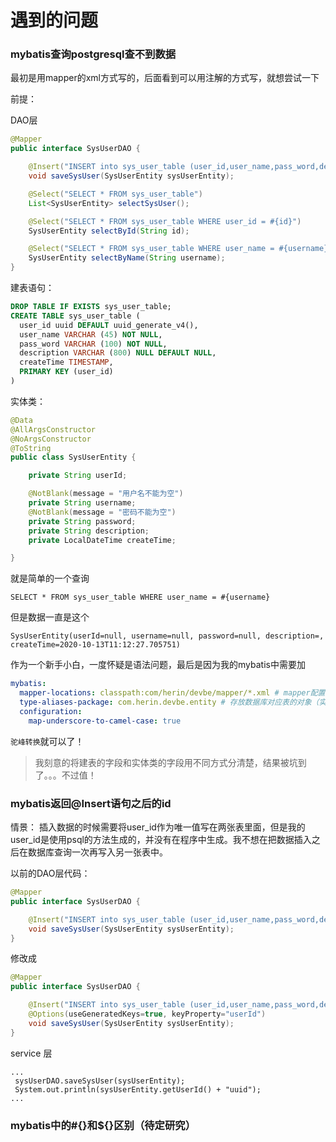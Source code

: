 # 遇到的问题

### mybatis查询postgresql查不到数据

最初是用mapper的xml方式写的，后面看到可以用注解的方式写，就想尝试一下

前提：

DAO层

```java
@Mapper
public interface SysUserDAO {

    @Insert("INSERT into sys_user_table (user_id,user_name,pass_word,description,createTime) values (uuid_generate_v4(),#{username},#{password},'',now())")
    void saveSysUser(SysUserEntity sysUserEntity);

    @Select("SELECT * FROM sys_user_table")
    List<SysUserEntity> selectSysUser();

    @Select("SELECT * FROM sys_user_table WHERE user_id = #{id}")
    SysUserEntity selectById(String id);

    @Select("SELECT * FROM sys_user_table WHERE user_name = #{username}")
    SysUserEntity selectByName(String username);
}
```

建表语句：

```sql
DROP TABLE IF EXISTS sys_user_table;
CREATE TABLE sys_user_table (
  user_id uuid DEFAULT uuid_generate_v4(),
  user_name VARCHAR (45) NOT NULL,
  pass_word VARCHAR (100) NOT NULL,
  description VARCHAR (800) NULL DEFAULT NULL,
  createTime TIMESTAMP,
  PRIMARY KEY (user_id)
)
```

实体类：

```java
@Data
@AllArgsConstructor
@NoArgsConstructor
@ToString
public class SysUserEntity {

    private String userId;

    @NotBlank(message = "用户名不能为空")
    private String username;
    @NotBlank(message = "密码不能为空")
    private String password;
    private String description;
    private LocalDateTime createTime;

}
```



就是简单的一个查询

`SELECT * FROM sys_user_table WHERE user_name = #{username}`

但是数据一直是这个

```
SysUserEntity(userId=null, username=null, password=null, description=, createTime=2020-10-13T11:12:27.705751)
```

作为一个新手小白，一度怀疑是语法问题，最后是因为我的mybatis中需要加

``` yml
mybatis:
  mapper-locations: classpath:com/herin/devbe/mapper/*.xml # mapper配置文件位置（中间需要用/分割）
  type-aliases-package: com.herin.devbe.entity # 存放数据库对应表的对象（实体对象）
  configuration:
    map-underscore-to-camel-case: true
```

`驼峰转换`就可以了！

> 我刻意的将建表的字段和实体类的字段用不同方式分清楚，结果被坑到了。。。不过值！


### mybatis返回@Insert语句之后的id

情景：
插入数据的时候需要将user_id作为唯一值写在两张表里面，但是我的user_id是使用psql的方法生成的，并没有在程序中生成。我不想在把数据插入之后在数据库查询一次再写入另一张表中。

以前的DAO层代码：

``` java
@Mapper
public interface SysUserDAO {

    @Insert("INSERT into sys_user_table (user_id,user_name,pass_word,description,createTime) values (uuid_generate_v4(),#{username},#{password},'',now())")
    void saveSysUser(SysUserEntity sysUserEntity);
}
```

修改成

``` java
@Mapper
public interface SysUserDAO {

    @Insert("INSERT into sys_user_table (user_id,user_name,pass_word,description,createTime) values (uuid_generate_v4(),#{username},#{password},'',now())")
    @Options(useGeneratedKeys=true, keyProperty="userId")
    void saveSysUser(SysUserEntity sysUserEntity);
}
```

service 层

```
...
 sysUserDAO.saveSysUser(sysUserEntity);
 System.out.println(sysUserEntity.getUserId() + "uuid");
...
```



### mybatis中的#{}和${}区别（待定研究）



